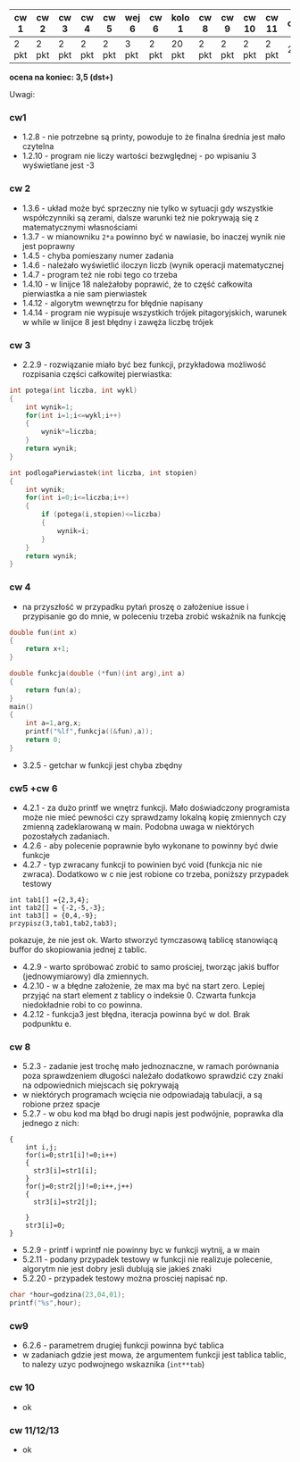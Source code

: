 | cw 1 | cw 2| cw 3| cw 4| cw 5|  wej 6 | cw 6 | kolo 1| cw 8 | cw 9 | cw 10| cw 11| cw12| cw13| kolo2|
|---|---|---|---|---|---|---|---|---|---|---|---|---|---|---|
| 2 pkt | 2 pkt | 2 pkt| 2 pkt| 2 pkt | 3 pkt | 2 pkt | 20 pkt | 2 pkt | 2 pkt | 2 pkt| 2 pkt | 2 pkt| 2 pkt | 16 pkt|

**ocena na koniec: 3,5 (dst+)**

Uwagi:

### cw1

* 1.2.8 - nie potrzebne są printy, powoduje to że finalna średnia jest mało czytelna
* 1.2.10 - program nie liczy wartości bezwględnej - po wpisaniu 3 wyświetlane jest -3

### cw 2

* 1.3.6 - układ może być sprzeczny nie tylko w sytuacji gdy wszystkie współczynniki są zerami, dalsze warunki też nie pokrywają się z matematycznymi własnościami
* 1.3.7 - w mianowniku `2*a` powinno być w nawiasie, bo inaczej wynik nie jest poprawny
* 1.4.5 - chyba pomieszany numer zadania
* 1.4.6 - należało wyświetlić iloczyn liczb (wynik operacji matematycznej
* 1.4.7 - program też nie robi tego co trzeba
* 1.4.10 - w linijce 18 należałoby poprawić, że to część całkowita pierwiastka a nie sam pierwiastek
* 1.4.12 - algorytm wewnętrzu for błędnie napisany
* 1.4.14 - program nie wypisuje wszystkich trójek pitagoryjskich, warunek w while w linijce 8 jest błędny i zawęża liczbę trójek

### cw 3

* 2.2.9 - rozwiązanie miało być bez funkcji, przykładowa możliwość rozpisania części całkowitej pierwiastka:

```c
int potega(int liczba, int wykl)
{
    int wynik=1;
    for(int i=1;i<=wykl;i++)
    {
        wynik*=liczba;
    }
    return wynik;
}

int podlogaPierwiastek(int liczba, int stopien)
{
    int wynik;
    for(int i=0;i<=liczba;i++)
    {
        if (potega(i,stopien)<=liczba)
        {
            wynik=i;
        }
    }
    return wynik;
}
```

### cw 4

* na przyszłość w przypadku pytań proszę o założeniue issue i przypisanie go do mnie, w poleceniu trzeba zrobić wskaźnik na funkcję

```c
double fun(int x)
{
    return x+1;
}

double funkcja(double (*fun)(int arg),int a)
{
    return fun(a);
}
main()
{
    int a=1,arg,x;
    printf("%lf",funkcja((&fun),a));
    return 0;
}
```

* 3.2.5 - getchar w funkcji jest chyba zbędny

### cw5 +cw 6

* 4.2.1 - za dużo printf we wnętrz funkcji. Mało doświadczony programista może nie mieć pewności czy sprawdzamy lokalną kopię zmiennych czy zmienną zadeklarowaną w main. Podobna uwaga w niektórych pozostałych zadaniach.
* 4.2.6 - aby polecenie poprawnie było wykonane to powinny być dwie funkcje
* 4.2.7 - typ zwracany funkcji to powinien być void (funkcja nic nie zwraca). Dodatkowo w c nie jest robione co trzeba, poniższy przypadek testowy

```
int tab1[] ={2,3,4};
int tab2[] = {-2,-5,-3};
int tab3[] = {0,4,-9};
przypisz(3,tab1,tab2,tab3);
```

pokazuje, że nie jest ok. Warto stworzyć tymczasową tablicę stanowiącą buffor do skopiowania jednej z tablic.
* 4.2.9 - warto spróbować zrobić to samo prościej, tworząc jakiś buffor (jednowymiarowy) dla zmiennych.
* 4.2.10 - w a błędne założenie, że max ma być na start zero. Lepiej przyjąć na start element z tablicy o indeksie 0. Czwarta funkcja niedokładnie robi to co powinna.
* 4.2.12 - funkcja3 jest błędna, iteracja powinna być w doł. Brak podpunktu e.

### cw 8

* 5.2.3 - zadanie jest trochę mało jednoznaczne, w ramach porównania poza sprawdzeniem długości należało dodatkowo sprawdzić czy znaki na odpowiednich miejscach się pokrywają
* w niektórych programach wcięcia nie odpowiadają tabulacji, a są robione przez spacje
* 5.2.7 - w obu kod ma błąd bo drugi napis jest podwójnie, poprawka dla jednego z nich:

```cvoid sklej (wchar_t *str1,wchar_t *str2,wchar_t *str3)
{
    int i,j;
    for(i=0;str1[i]!=0;i++)
    {
      str3[i]=str1[i];
    }
    for(j=0;str2[j]!=0;i++,j++)
    {
      str3[i]=str2[j];

    }
    str3[i]=0;
}
```

* 5.2.9 - printf i wprintf nie powinny byc w funkcji wytnij, a w main
* 5.2.11 - podany przypadek testowy w funkcji nie realizuje polecenie, algorytm nie jest dobry jesli dublują sie jakieś znaki
* 5.2.20 - przypadek testowy można prosciej napisać np.

```c
char *hour=godzina(23,04,01);
printf("%s",hour);
```

### cw9

* 6.2.6 - parametrem drugiej funkcji powinna być tablica
* w zadaniach gdzie jest mowa, że argumentem funkcji jest tablica tablic, to nalezy uzyc podwojnego wskaznika (`int**tab`)

### cw 10

* ok

### cw 11/12/13

* ok
